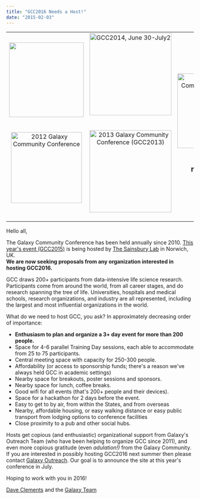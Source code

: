 ```yaml
---
title: "GCC2016 Needs a Host!"
date: "2015-02-03"
---
```

<table>
  <tr>
    <td style=" text-align: center; border: none;"> <a href='https://galaxyproject.org/gcc2011/'><img src="/events/GCC2011Logo400.png" alt="" width="200" /></a>&nbsp;&nbsp; <br /><br /><a href='/events/gcc2012/'><img src="/images/galaxy-logos/GCC2012Logo200.png" alt="2012 Galaxy Community Conference" width="190" /></a>&nbsp;&nbsp;&nbsp; </td>
    <td style=" text-align: center; border: none;"> <a href='/events/gcc2014/'><img src="/images/logos/GCC2014LogoWide200.png" alt="GCC2014, June 30-July2" width="220" /></a>&nbsp;&nbsp;&nbsp;<br /><br /> <a href='/events/gcc2013/'><img src="/images/logos/GCC2013Logo200.png" alt="2013 Galaxy Community Conference (GCC2013)" width="220px" /></a>&nbsp;&nbsp;&nbsp;  </td>
    <td style=" text-align: center; border: none;"> <a href='http://gcc2015.tsl.ac.uk/'><img src="/images/logos/GCC2015LogoWide600.png" alt="2015 Galaxy Community Conference (GCC2015)" width="200" /></a><br /><br /><div class='solid red'> <span style="font-size: larger;"> <strong>GCC2016 <br />needs a host!</strong><br /></span> <span style="font-size: smaller;">(and a logo)</span> </td>
  </tr>
</table>


Hello all,

The Galaxy Community Conference has been held annually since 2010.  [This year's event (GCC2015)](http://gcc2015.tsl.ac.uk/) is being hosted by [The Sainsbury Lab](http://tsl.ac.uk/) in Norwich, UK.  
**We are now seeking proposals from any organization interested in hosting GCC2016.**


GCC draws 200+ participants from data-intensive life science research.  Participants come from around the world, from all career stages, and do research spanning the tree of life.  Universities, hospitals and medical schools, research organizations, and industry are all represented, including the largest and most influential organizations in the world.  

What do we need to host GCC, you ask?  In approximately decreasing order of importance:

* **Enthusiasm to plan and organize a 3+ day event for more than 200 people.**
* Space for 4-6 parallel Training Day sessions, each able to accommodate from 25 to 75 participants.
* Central meeting space with capacity for 250-300 people.
* Affordability (or access to sponsorship funds; there's a reason we've always held GCC in academic settings)
* Nearby space for breakouts, poster sessions and sponsors.
* Nearby space for lunch, coffee breaks.
* Good wifi for all events (that's 200+ people and their devices).
* Space for a hackathon for 2 days before the event.
* Easy to get to by air, from within the States, and from overseas
* Nearby, affordable housing, or easy walking distance or easy public transport from lodging options to conference facilities
* Close proximity to a pub and other social hubs.

Hosts get copious (and enthusiastic) organizational support from Galaxy's Outreach Team (who have been helping to organize GCC since 2011), and even more copious gratitude (even *adulation!)* from the Galaxy Community.  If you are interested in possibly hosting GCC2016 next summer then please contact [Galaxy Outreach](mailto:outreach@galaxyproject.org).  Our goal is to announce the site at this year's conference in July.

Hoping to work with you in 2016!

[Dave Clements](/people/dave-clements/) and the [Galaxy Team](/galaxy-team/)
